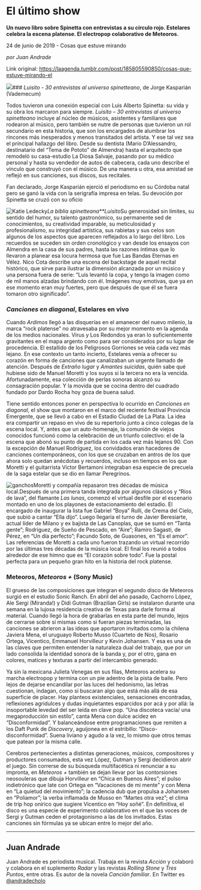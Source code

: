 # El último show

**Un nuevo libro sobre Spinetta con entrevistas a su círculo rojo. Estelares celebra la escena platense. El electropop colaborativo de Meteoros.**

24 de junio de 2019 - Cosas que estuve mirando

_por Juan Andrade_

Link original: https://laagenda.tumblr.com/post/185805590850/cosas-que-estuve-mirando-el

![](https://64.media.tumblr.com/3cfdc6ebf9a8f5ceb4c7fa062222ebfa/1b2c2fba195e440b-c7/s500x750/6e1b5885b83b88fd362a9af90062a0166c6ac7dd.jpg)### *Luisito - 30 entrevistas al universo spinetteano*, de Jorge Kasparián (Vademecum)

Todos tuvieron una conexión especial con Luis Alberto Spinetta: su vida y su obra los marcaron para siempre. *Luisito – 30 entrevistas al universo spinetteano* incluye al núcleo de músicos, asistentes y familiares que rodearon al músico, pero también se nutre de personas que tuvieron un rol secundario en esta historia, que son los encargados de alumbrar los rincones más inesperados y menos transitados del artista. Y ese tal vez sea el principal hallazgo del libro. Desde su dentista (Mario D’Alessandro, destinatario del “Tema de Pototo” de Almendra) hasta el arquitecto que remodeló su casa-estudio La Diosa Salvaje, pasando por su médico personal y hasta su vendedor de autos de cabecera, cada uno describe el vínculo que construyó con el músico. De una manera u otra, esa amistad se reflejó en sus canciones, sus discos, sus recitales.

Fan declarado, Jorge Kasparián ejerció el periodismo en su Córdoba natal pero se ganó la vida con la serigrafía impresa en telas. Su devoción por Spinetta se cruzó con su oficio 

![Katie Ledecky](https://64.media.tumblr.com/e309eac6a7713224680fd2328b7ad4ac/1b2c2fba195e440b-11/s400x600/a37b221d3e173741a07fc2050c17a372d9dc7690.jpg)*La biblia spinetteana**Luisito*Su generosidad sin límites, su sentido del humor, su talento gastronómico, su permanente sed de conocimientos, su creatividad imparable, su meticulosidad y profesionalismo, su integridad artística, sus rabietas y sus celos son algunos de los aspectos que aparecen reflejados a lo largo del libro. Los recuerdos se suceden sin orden cronológico y van desde los ensayos con Almendra en la casa de sus padres, hasta las razones íntimas que lo llevaron a planear esa locura hermosa que fue Las Bandas Eternas en Vélez. Nico Cota describe una escena del backstage de aquel recital histórico, que sirve para ilustrar la dimensión alcanzada por un músico y una persona fuera de serie: “Luis levantó la copa, y tengo la imagen como de mil manos alzadas brindando con él. Imágenes muy emotivas, que ya en ese momento eran muy fuertes, pero que después de que él se fuera tomaron otro significado”.

### *Canciones en diagonal*, Estelares en vivo

Cuando *Ardimos* llegó a las disquerías en el amanecer del nuevo milenio, la marca “rock platense” no atravesaba por su mejor momento en la agenda de los medios nacionales. Virus y Los Redondos ya eran lo suficientemente gravitantes en el mapa argento como para ser considerados por su lugar de procedencia. El estallido de los Peligrosos Gorriones se veía cada vez más lejano. En ese contexto un tanto incierto, Estelares venía a ofrecer su corazón en forma de canciones que canalizaban un urgente llamado de atención. Después de *Extraño lugar* y *Amantes suicidas*, quién sabe qué hubiese sido de Manuel Moretti y los suyos si la tercera no era la vencida. Afortunadamente, esa colección de perlas sonoras alcanzó su consagración popular. Y la movida que se cocina dentro del cuadrado fundado por Dardo Rocha hoy goza de buena salud.

Tiene sentido entonces poner en perspectiva lo ocurrido en *Canciones en diagonal*, el show que montaron en el marco del reciente festival Provincia Emergente, que se llevó a cabo en el Estadio Ciudad de La Plata. La idea era compartir un repaso en vivo de su repertorio junto a cinco colegas de la escena local. Y, antes que un auto-homenaje, la comunión de viejos conocidos funcionó como la celebración de un triunfo colectivo: el de la escena que abonó su punto de partida en los cada vez más lejanos 90. Con la excepción de Manuel Rodríguez, los convidados eran hacedores de canciones contemporáneos, con los que se cruzaban en antros de los que ahora solo quedan anécdotas y recuerdos, incluso en tiempos en los que Moretti y el guitarrista Víctor Bertamoni integraban esa especie de precuela de la saga estelar que se dio en llamar Peregrinos.

![ganchos](https://64.media.tumblr.com/3cfdc6ebf9a8f5ceb4c7fa062222ebfa/1b2c2fba195e440b-c7/s500x750/6e1b5885b83b88fd362a9af90062a0166c6ac7dd.jpg)Moretti y compañía repasaron tres décadas de música local.Después de una primera tanda integrada por algunos clásicos y “Ríos de lava”, del flamante *Las lunas*, comenzó el virtual desfile por el escenario montado en uno de los playones de estacionamiento del estadio. El encargado de inaugurar la lista fue Gabriel “Boya” Rulli, de Crema del Cielo, que subió a cantar “Ella dijo”. Luego llegaría el turno de Javier Beresiarte, actual líder de Milano y ex bajista de Las Canoplas, que se sumó en “Tanta gente”; Rodríguez, de Sueño de Pescado, en “Aire”; Ramiro Sagasti, de Pérez, en “Un día perfecto”; Facundo Soto, de Guasones, en “Es el amor”. Las referencias de Moretti a cada uno fueron trazando un virtual recorrido por las últimas tres décadas de la música local. El final los reunió a todos alrededor de ese himno que es “El corazón sobre todo”. Fue la postal perfecta para un pequeño gran hito en la historia del rock platense.

### Meteoros, *Meteoros +* (Sony Music)

El grueso de las composiciones que integran el segundo disco de Meteoros surgió en el estudio Sonic Ranch. En abril del año pasado, Cachorro López, Ale Sergi (Miranda!) y Didi Gutman (Brazilian Girls) se instalaron durante una semana en la lujosa residencia creativa de Texas para darle forma al material. Cuando llegó la hora de grabarlas en esta parte del mundo, lejos de cerrarse sobre sí mismas como si fueran piezas terminadas, las canciones se abrieron a las ideas que aportaron invitados como la chilena Javiera Mena, el uruguayo Roberto Musso (Cuarteto de Nos), Rosario Ortega, Vicentico, Emmanuel Horvilleur y Kevin Johansen. Y esa es una de las claves que permiten entender la naturaleza dual del trabajo, que por un lado consolida la identidad sonora de la banda y, por el otro, gana en colores, matices y texturas a partir del intercambio generado. 

Ya sin la mexicana Julieta Venegas en sus filas, Meteoros acelera su marcha electropop y termina con un pie adentro de la pista de baile. Pero lejos de dejarse encandilar por las luces del hedonismo, las letras cuestionan, indagan, como si buscaran algo que está más allá de esa superficie de placer. Hay planteos existenciales, sensaciones encontradas, reflexiones agridulces y dudas inquietantes esparcidos por acá y por allá: la insoportable levedad del ser leída en clave pop. “Una discoteca vacía/ una megaproducción sin estilo”, canta Mena con dulce acidez en “Disconformidad”. Y balanceándose entre programaciones que remiten a los Daft Punk de *Discovery*, aguijonea en el estribillo: “Disco-disconformidad”. Suena liviano y agudo a la vez, lo mismo que otros temas que patean por la misma calle.

Cerebros pertenecientes a distintas generaciones, músicos, compositores y productores consumados, esta vez López, Gutman y Sergi decidieron abrir el juego. Sin correrse de su búsqueda multifacética ni renunciar a su impronta, en *Meteoros +* también se dejan llevar por las contorsiones neosouleras que dibuja Horvilleur en “Chica en Buenos Aires”; el pulso indietrónico que late con Ortega en “Vacaciones de mi mente” y con Mena en “La quietud del movimiento”; la cadencia dub que propulsa a Johansen en “Poliamor”; la verba inflamada de Musso en “Martes otra vez”; el clima de trip hop onírico que sugiere Vicentico en “Hoy soñé”. En definitiva, el disco es una especie de experimento colaborativo en el que las voces de Sergi y Gutman ceden el protagonismo a las de los invitados. Estas canciones sin fórmulas ya se ubican entre lo mejor del año.

  




---

Juan Andrade
------------

 Juan Andrade es periodista musical. Trabaja en la revista *Acción* y colaboró y colabora en el suplemento *Radar* y las revistas *Rolling Stone* y *Tres Puntos*, entre otras. Es autor de la novela *Canción familiar*. En Twitter es [@andradecholo](https://twitter.com/andradecholo?lang=es) 

